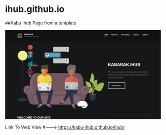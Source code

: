 # ihub.github.io
##Kabu Ihub Page from a template

![The Page Outlook](dummy/pagetemp.png)



Link To Web View 
#---> https://kabu-ihub.github.io/ihub/
